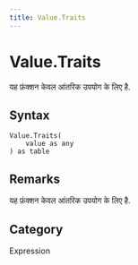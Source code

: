 ```yaml
---
title: Value.Traits
---
```


# Value.Traits


यह फ़ंक्शन केवल आंतरिक उपयोग के लिए है.


## Syntax

```powerquery
Value.Traits(
    value as any
) as table
```


## Remarks

यह फ़ंक्शन केवल आंतरिक उपयोग के लिए है.



## Category
Expression
